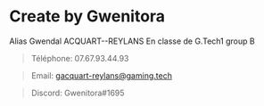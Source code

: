 # Create by Gwenitora
Alias Gwendal ACQUART--REYLANS
En classe de G.Tech1 group B

> Téléphone: 07.67.93.44.93

> Email: gacquart-reylans@gaming.tech

> Discord: Gwenitora#1695
